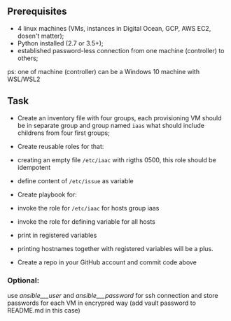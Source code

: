 ## Prerequisites

*   4 linux machines (VMs, instances in Digital Ocean, GCP, AWS EC2, dosen't matter);
*   Python installed (2.7 or 3.5+);
*   established password-less connection from one machine (controller) to others;

ps: one of machine (controller) can be a Windows 10 machine with WSL/WSL2

## Task

* Create an inventory file with four groups, each provisioning VM should be in separate group and group named `iaas` what should include childrens from four first groups;
* Create reusable roles for that:

*   creating an empty file `/etc/iaac` with rigths 0500, this role should be idempotent
*   define content of `/etc/issue` as variable

* Create playbook for:

*   invoke the role for `/etc/iaac` for hosts group iaas
*   invoke the role for defining variable for all hosts
*   print in registered variables
*   printing hostnames together with registered variables will be a plus.

*   Create a repo in your GitHub account and commit code above

### Optional:

use _ansible___user_ and _ansible___password_ for ssh connection and store passwords for each VM in encrypred way (add vault password to README.md in this case)

